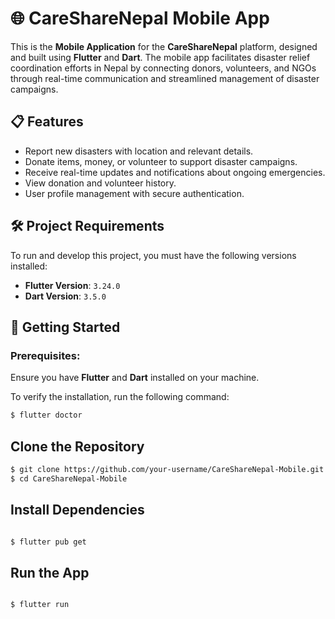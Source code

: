 # 🌐 **CareShareNepal Mobile App**

This is the **Mobile Application** for the **CareShareNepal** platform, designed and built using **Flutter** and **Dart**. The mobile app facilitates disaster relief coordination efforts in Nepal by connecting donors, volunteers, and NGOs through real-time communication and streamlined management of disaster campaigns.

## 📋 **Features**

- Report new disasters with location and relevant details.
- Donate items, money, or volunteer to support disaster campaigns.
- Receive real-time updates and notifications about ongoing emergencies.
- View donation and volunteer history.
- User profile management with secure authentication.
  

## 🛠️ **Project Requirements**
To run and develop this project, you must have the following versions installed:
- **Flutter Version**: `3.24.0`
- **Dart Version**: `3.5.0`

## 🚀 **Getting Started**

### Prerequisites:
Ensure you have **Flutter** and **Dart** installed on your machine.

To verify the installation, run the following command:

```bash
$ flutter doctor
```
## Clone the Repository

```bash
$ git clone https://github.com/your-username/CareShareNepal-Mobile.git
$ cd CareShareNepal-Mobile
```

## Install Dependencies

```bash

$ flutter pub get

```
## Run the App

```bash

$ flutter run

```


